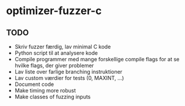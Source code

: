 # optimizer-fuzzer-c

## TODO
- Skriv fuzzer færdig, lav minimal C kode
- Python script til at analysere kode
- Compile programmer med mange forskellige compile flags for at se hvilke flags, der giver problemer
- Lav liste over farlige branching instruktioner
- Lav custom værdier for tests (0, MAXINT, ...)
- Document code
- Make timing more robust
- Make classes of fuzzing inputs